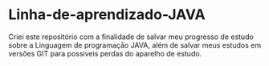 # Linha-de-aprendizado-JAVA
Criei este repositório com a finalidade de salvar meu progresso de estudo sobre a Linguagem de programação JAVA, além de salvar meus estudos em versões GIT para possiveis perdas do aparelho de estudo.
